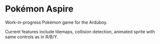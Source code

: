 # Pokémon Aspire

Work-in-progress Pokémon game for the Arduboy.

Current features include tilemaps, collision detection, animated sprite with same controls as in R/B/Y. 
